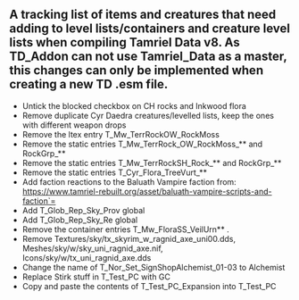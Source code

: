 ## A tracking list of items and creatures that need adding to level lists/containers and creature level lists when compiling Tamriel Data v8. As TD_Addon can not use Tamriel_Data as a master, this changes can only be implemented when creating a new TD .esm file.

- Untick the blocked checkbox on CH rocks and Inkwood flora
- Remove duplicate Cyr Daedra creatures/levelled lists, keep the ones with different weapon drops
- Remove the ltex entry T_Mw_TerrRockOW_RockMoss
- Remove the static entries T_Mw_TerrRock_OW_RockMoss_** and RockGrp_**
- Remove the static entries T_Mw_TerrRockSH_Rock_** and RockGrp_**
- Remove the static entries T_Cyr_Flora_TreeVurt_**
- Add faction reactions to the Baluath Vampire faction from: https://www.tamriel-rebuilt.org/asset/baluath-vampire-scripts-and-faction`=
- Add T_Glob_Rep_Sky_Prov global
- Add T_Glob_Rep_Sky_Re global
- Remove the container entries T_Mw_FloraSS_VeilUrn** .
- Remove Textures/sky/tx_skyrim_w_ragnid_axe_uni00.dds, Meshes/sky/w/sky_uni_ragnid_axe.nif, Icons/sky/w/tx_uni_ragnid_axe.dds
- Change the name of T_Nor_Set_SignShopAlchemist_01-03 to Alchemist
- Replace Stirk stuff in T_Test_PC with GC
- Copy and paste the contents of T_Test_PC_Expansion into T_Test_PC
